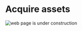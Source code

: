 # Acquire assets

![web page is under construction](https://docimages.blob.core.chinacloudapi.cn/images/commingsoon20210514.jpg)

